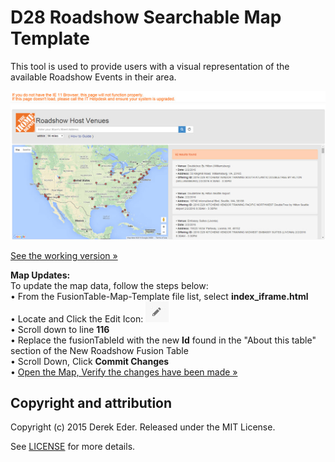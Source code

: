 # D28 Roadshow Searchable Map Template
This tool is used to provide users with a visual representation of the available Roadshow Events in their area.

[![Searchable Map Template screenshot](https://github.com/RoadshowExecution/D28-FusionTable-Map-Template/blob/gh-pages/images/D29_Roadshow_Map_Example.jpg)](http://roadshowexecution.github.io/D28-FusionTable-Map-Template/index_iframe.html#)

[See the working version &raquo;](http://roadshowexecution.github.io/D28-FusionTable-Map-Template/index_iframe.html#)

<b>Map Updates:</b><br>
To update the map data, follow the steps below:<br>
&#8226; From the FusionTable-Map-Template file list, select <b>index_iframe.html</b><br>
&#8226; Locate and Click the Edit Icon: [![Edit Icon](https://raw.githubusercontent.com/RoadshowExecution/D28-FusionTable-Map-Template/gh-pages/images/Edit_Pencil.jpg)](https://raw.githubusercontent.com/RoadshowExecution/D28-FusionTable-Map-Template/gh-pages/images/Edit_Pencil.jpg)<br>
&#8226; Scroll down to line <b>116</b><br>
&#8226; Replace the fusionTableId with the new <b>Id</b> found in the "About this table" section of the New Roadshow Fusion Table <br>
&#8226; Scroll Down, Click <b>Commit Changes</b><br>
&#8226; [Open the Map, Verify the changes have been made &raquo;](http://roadshowexecution.github.io/D28-FusionTable-Map-Template/index_iframe.html#)

## Copyright and attribution

Copyright (c) 2015 Derek Eder. Released under the MIT License.

See [LICENSE](https://github.com/derekeder/FusionTable-Map-Template/blob/master/LICENSE) for more details.
